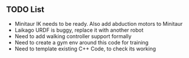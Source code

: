 ## TODO List
- Minitaur IK needs to be ready. Also add abduction motors to Minitaur
- Laikago URDF is buggy, replace it with another robot
- Need to add walking controller support formally
- Need to create a gym env around this code for training
- Need to template existing C++ Code, to check its working




